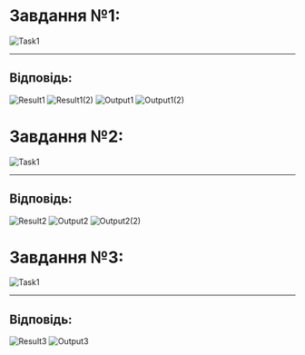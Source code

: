 # Завдання №1:
![Task1](/img/task1.png)

---
## Відповідь:
![Result1](/img/result1.png)
![Result1(2)](/img/result1(2).png)
![Output1](/img/output1.png)
![Output1(2)](/img/output1(2).png)
# Завдання №2:
![Task1](/img/task2.png)

---
## Відповідь:
![Result2](/img/result2.png)
![Output2](/img/output2.png)
![Output2(2)](/img/output2(2).png)
# Завдання №3:
![Task1](/img/task3.png)

---
## Відповідь:
![Result3](/img/result3.png)
![Output3](/img/output3.png)
